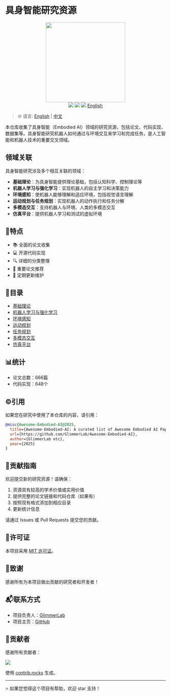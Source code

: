 # 具身智能研究资源

<div align='center'>
  <img src="assets/logo.svg" width=250px >
</div>

<div align='center'>
  <img src="https://cdn.rawgit.com/sindresorhus/awesome/d7305f38d29fed78fa85652e3a63e154dd8e8829/media/badge.svg" >
  <img src="https://img.shields.io/badge/License-MIT-turquoise.svg" >
  <img src="https://img.shields.io/badge/PRs-Welcome-brightgreen.svg" >
  <a href="README.md">English</a>
</div>

> 🌐 语言: [English](README.md) | [中文](README_CN.md)

本仓库收集了具身智能（Embodied AI）领域的研究资源，包括论文、代码实现、数据集等。具身智能研究机器人如何通过与环境交互来学习和完成任务，是人工智能和机器人技术的重要交叉领域。

## 领域关联

具身智能研究涉及多个相互关联的领域：

- **基础理论**：为具身智能提供理论基础，包括认知科学、控制理论等
- **机器人学习与强化学习**：实现机器人的自主学习和决策能力
- **环境感知**：使机器人能够理解和适应环境，包括视觉语言理解
- **运动规划与任务规划**：实现机器人的动作执行和任务分解
- **多模态交互**：支持机器人与环境、人类的多模态交互
- **仿真平台**：提供机器人学习和测试的虚拟环境

## 🎯特点

- 📚 全面的论文收集
- 💻 开源代码实现
- 🔍 详细的分类整理
- 🌟 重要论文推荐
- 📅 定期更新维护

## 📖目录

* [基础理论](Fundamental-Theory/README_CN.md)
* [机器人学习与强化学习](Robot-Learning-and-Reinforcement-Learning/README_CN.md)
* [环境感知](Environment-Perception/README_CN.md)
* [运动规划](Motion-Planning/README_CN.md)
* [任务规划](Task-Planning/README_CN.md)
* [多模态交互](Multimodal-Interaction/README_CN.md)
* [仿真平台](Simulation-Platforms/README_CN.md)

## 📊统计

- 论文总数：666篇
- 代码实现：648个

## ©️引用

如果您在研究中使用了本仓库的内容，请引用：

```BibTeX
@misc{Awesome-Embodied-AI@2025,
  title={Awesome-Embodied-AI: A curated list of Awesome Embodied AI Papers with codes},
  url={https://github.com/GlimmerLab/Awesome-Embodied-AI},
  author={GlimmerLab etc},
  year={2025}
}
```

## 🤝贡献指南

欢迎提交新的研究资源！请确保：

1. 资源具有较高的学术价值或实用价值
2. 提供完整的论文链接和代码仓库（如果有）
3. 按照现有格式添加到相应目录
4. 更新统计信息

请通过 Issues 或 Pull Requests 提交您的贡献。

## 📜许可证

本项目采用 [MIT 许可证](LICENSE)。

## 🌟致谢

感谢所有为本项目做出贡献的研究者和开发者！

## 📬联系方式

- 项目负责人：[GlimmerLab](junli440883@gmail.com)
- 项目主页：[GitHub](https://github.com/GlimmerLab/Awesome-Embodied-AI)
<!-- - Twitter：[@GlimmerLab](https://twitter.com/GlimmerLab)
- Discord：[加入我们的社区](https://discord.gg/glimmerlab) -->

## 🌟贡献者

感谢所有贡献者：

<a href="https://github.com/GlimmerLab/Awesome-Embodied-AI/graphs/contributors">
  <img src="https://contrib.rocks/image?repo=GlimmerLab/Awesome-Embodied-AI" />
</a>

使用 [contrib.rocks](https://contrib.rocks) 生成。

---

⭐️ 如果您觉得这个项目有帮助，欢迎 star 支持！